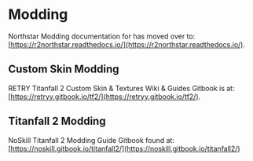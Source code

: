 # Modding

Northstar Modding documentation for has moved over to: [https://r2northstar.readthedocs.io/](https://r2northstar.readthedocs.io/).

## Custom Skin Modding

RETRY Titanfall 2 Custom Skin & Textures Wiki & Guides Gitbook is at: [https://retryy.gitbook.io/tf2/](https://retryy.gitbook.io/tf2/).

## Titanfall 2 Modding

NoSkill Titanfall 2 Modding Guide Gitbook found at: [https://noskill.gitbook.io/titanfall2/](https://noskill.gitbook.io/titanfall2/)
